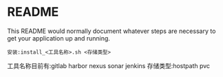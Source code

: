# README #

This README would normally document whatever steps are necessary to get your application up and running.

```安装:install_<工具名称>.sh <存储类型>```

工具名称目前有:gitlab harbor nexus sonar jenkins
存储类型:hostpath pvc